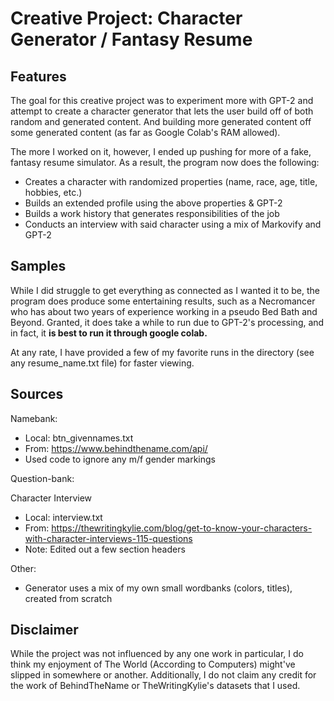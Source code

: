 # Creative Project: Character Generator / Fantasy Resume

## Features

The goal for this creative project was to experiment more with GPT-2 and attempt to create a character generator that lets the user build off of both random and generated content. And building more generated content off some generated content (as far as Google Colab's RAM allowed).

The more I worked on it, however, I ended up pushing for more of a fake, fantasy resume simulator. As a result, the program now does the following:
- Creates a character with randomized properties (name, race, age, title, hobbies, etc.)
- Builds an extended profile using the above properties & GPT-2
- Builds a work history that generates responsibilities of the job
- Conducts an interview with said character using a mix of Markovify and GPT-2

## Samples

While I did struggle to get everything as connected as I wanted it to be, the program does produce some entertaining results, such as a Necromancer who has about two years of experience working in a pseudo Bed Bath and Beyond. Granted, it does take a while to run due to GPT-2's processing, and in fact, it <b>is best to run it through google colab.</b>

At any rate, I have provided a few of my favorite runs in the directory (see any resume_name.txt file) for faster viewing.

## Sources

Namebank:

- Local: btn_givennames.txt
- From: https://www.behindthename.com/api/
- Used code to ignore any m/f gender markings

Question-bank:

Character Interview
- Local: interview.txt
- From: https://thewritingkylie.com/blog/get-to-know-your-characters-with-character-interviews-115-questions
- Note: Edited out a few section headers

Other:
- Generator uses a mix of my own small wordbanks (colors, titles), created from scratch

## Disclaimer

While the project was not influenced by any one work in particular, I do think my enjoyment of The World (According to Computers) might've slipped in somewhere or another. Additionally, I do not claim any credit for the work of BehindTheName or TheWritingKylie's datasets that I used.
